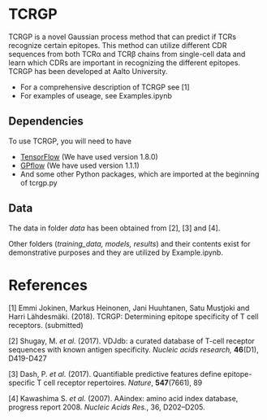 # TCRGP
TCRGP is a novel Gaussian process method that can predict if TCRs recognize certain epitopes. This method can utilize different CDR sequences from both TCRα and TCRβ chains from single-cell data and learn which CDRs are important in recognizing the different epitopes. TCRGP has been developed at Aalto University.

* For a comprehensive description of TCRGP see \[1\]
* For examples of useage, see Examples.ipynb

## Dependencies
To use TCRGP, you will need to have
* [TensorFlow](https://www.tensorflow.org/) (We have used version 1.8.0)
* [GPflow](http://gpflow.readthedocs.io/) (We have used version 1.1.1)
* And some other Python packages, which are imported at the beginning of tcrgp.py

## Data
The data in folder *data* has been obtained from \[2\], \[3\] and \[4\].

Other folders (*training_data, models, results*) and their contents exist for demonstrative purposes and they are utilized by Example.ipynb.


# References
\[1\] Emmi Jokinen, Markus Heinonen, Jani Huuhtanen, Satu Mustjoki and Harri Lähdesmäki. (2018). TCRGP: Determining epitope specificity of T cell receptors. (submitted)

\[2\] Shugay, M. *et al.* (2017). VDJdb: a curated database of T-cell receptor sequences with known antigen specificity. *Nucleic acids research,* **46**(D1), D419-D427

\[3\] Dash, P. *et al.* (2017). Quantifiable predictive features define epitope-specific T cell receptor repertoires. *Nature*, **547**(7661), 89

\[4\] Kawashima S. *et al.* (2007). AAindex: amino acid index database, progress report 2008. *Nucleic Acids Res.*, 36, D202–D205.
